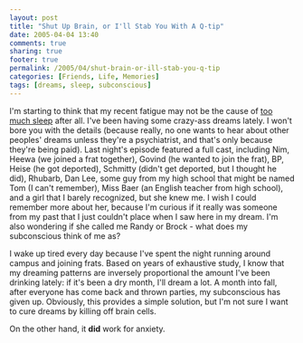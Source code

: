 ```yaml
---
layout: post
title: "Shut Up Brain, or I'll Stab You With A Q-tip"
date: 2005-04-04 13:40
comments: true
sharing: true
footer: true
permalink: /2005/04/shut-brain-or-ill-stab-you-q-tip
categories: [Friends, Life, Memories]
tags: [dreams, sleep, subconscious]
---
```

I'm starting to think that my recent fatigue may not be the cause of <a href="/2005/03/8-10-hours-my-ass">too much sleep</a> after all.  I've been having some crazy-ass dreams lately.  I won't bore you with the details (because really, no one wants to hear about other peoples' dreams unless they're a psychiatrist, and that's only because they're being paid).  Last night's episode featured a full cast, including Nim, Heewa (we joined a frat together), Govind (he wanted to join the frat), BP, Heise (he got deported), Schmitty (didn't get deported, but I thought he did), Rhubarb, Dan Lee, some guy from my high school that might be named Tom (I can't remember), Miss Baer (an English teacher from high school), and a girl that I barely recognized, but she knew me.  I wish I could remember more about her, because I'm curious if it really was someone from my past that I just couldn't place when I saw here in my dream.  I'm also wondering if she called me Randy or Brock - what does my subconscious think of me as?

I wake up tired every day because I've spent the night running around campus and joining frats.  Based on years of exhaustive study, I know that my dreaming patterns are inversely proportional the amount I've been drinking lately: if it's been a dry month, I'll dream a lot.  A month into fall, after everyone has come back and thrown parties, my subconscious has given up.  Obviously, this provides a simple solution, but I'm not sure I want to cure dreams by killing off brain cells.

On the other hand, it <b>did</b> work for anxiety.

